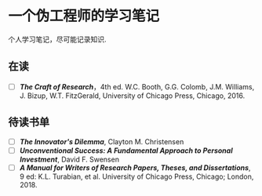# 一个伪工程师的学习笔记

个人学习笔记，尽可能记录知识.

## 在读

- [ ] ***The Craft of Research***，4th ed. W.C. Booth, G.G. Colomb, J.M. Williams, J. Bizup, W.T. FitzGerald, University of Chicago Press, Chicago, 2016.

## 待读书单

- [ ] ***The Innovator's Dilemma***, Clayton M. Christensen
- [ ] ***Unconventional Success: A Fundamental Approach to Personal Investment***, David F. Swensen
- [ ] ***A Manual for Writers of Research Papers, Theses, and Dissertations***, 9 ed: K.L. Turabian, et al. University of Chicago Press, Chicago; London, 2018.
